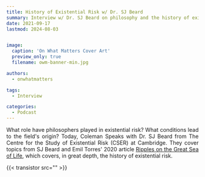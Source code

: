 ```yaml
---
title: History of Existential Risk w/ Dr. SJ Beard
summary: Interview w/ Dr. SJ Beard on philosophy and the history of existential risk
date: 2021-09-17
lastmod: 2024-08-03


image:
  caption: 'On What Matters Cover Art'
  preview_only: true
  filename: owm-banner-min.jpg

authors:
  - onwhatmatters

tags:
  - Interview

categories: 
  - Podcast
---
```


<div style="text-align: justify">
What role have philosophers played in existential risk? What conditions lead to the field's origin? Today, Coleman Speaks with Dr. SJ Beard from The Centre for the Study of Existential Risk (CSER) at Cambridge. They cover topics from SJ Beard and Emil Torres' 2020 article <a href="https://papers.ssrn.com/sol3/papers.cfm?abstract_id=3730000" target="_blank" rel="noreferrer noopener">Ripples on the Great Sea of Life</a>, which covers, in great depth, the history of existential risk.

{{< transistor src="" >}}
</div>